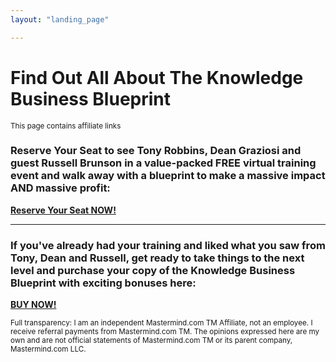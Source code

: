 ```yaml
---
layout: "landing_page"

---
```


  <script type="text/javascript">
      window.location='https://dgachieve.com/kbb-ordering?source=ILDorderpage&a=1899';
    </script>

# Find Out All About The Knowledge Business Blueprint   
<sub>This page contains affiliate links</sub>

### Reserve Your Seat to see Tony Robbins, Dean Graziosi and guest Russell Brunson in a value-packed FREE virtual training event and walk away with a blueprint to make a massive impact AND massive profit:

<b>
<a href="https://dgachieve.com/joining?source=ILDKBB&a=1899">Reserve Your Seat NOW!</a>
</b>

***

### If you've already had your training and liked what you saw from Tony, Dean and Russell, get ready to take things to the next level and purchase your copy of the Knowledge Business Blueprint with exciting bonuses here:

<b>
<a href="https://dgachieve.com/kbb-ordering?source=ILDorderpage&a=1899">BUY NOW!</a>
</b>
<br>


<sub>Full transparency: I am an independent Mastermind.com TM Affiliate, not an employee. I receive referral payments from Mastermind.com TM. The opinions expressed here are my own and are not official statements of Mastermind.com TM or its parent company, Mastermind.com LLC.</sub>